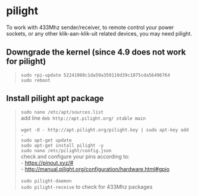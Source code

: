 # pilight
To work with 433Mhz sender/receiver, to remote control your power sockets,
or any other klik-aan-klik-uit related devices, you may need pilight.

## Downgrade the kernel (since 4.9 does not work for pilight)
> `sudo rpi-update 52241088c1da59a359110d39c1875cda56496764`
><br> `sudo reboot`

## Install pilight apt package
> `sudo nano /etc/apt/sources.list`
><br> add line `deb http://apt.pilight.org/ stable main`
><br>
><br> `wget -O - http://apt.pilight.org/pilight.key | sudo apt-key add -`
><br> `sudo apt-get update`
><br> `sudo apt-get install pilight -y`
><br> `sudo nano /etc/pilight/config.json`
><br> check and configure your pins according to:
><br> - https://pinout.xyz/#
><br> - http://manual.pilight.org/configuration/hardware.html#gpio
><br>
><br> `sudo pilight-daemon`
><br> `sudo pilight-receive` to check for 433Mhz packages
